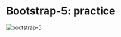 # Bootstrap-5: practice
![bootstrap-5](https://user-images.githubusercontent.com/93088169/222124227-7b4d2655-eb54-4de0-98d9-27e57eda3764.jpg)
